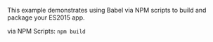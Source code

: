 This example demonstrates using Babel via NPM scripts to build and package your ES2015 app.

via NPM Scripts: `npm build`
